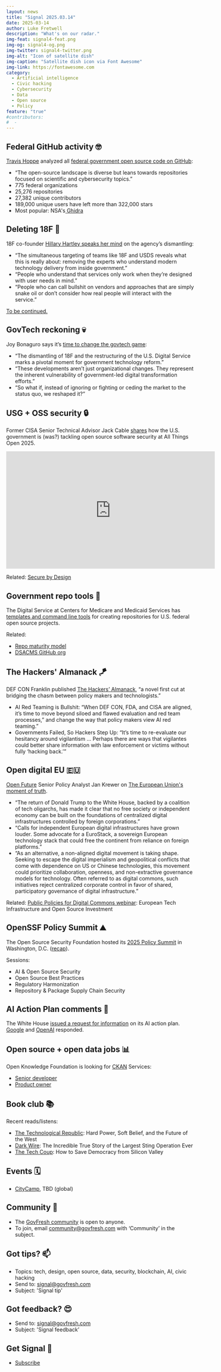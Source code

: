 ```yaml
---
layout: news
title: "Signal 2025.03.14"
date: 2025-03-14
author: Luke Fretwell
description: "What's on our radar."
img-feat: signal4-feat.png
img-og: signal4-og.png
img-twitter: signal4-twitter.png
img-alt: "Icon of satellite dish"
img-caption: "Satellite dish icon via Font Awesome"
img-link: https://fontawesome.com
category:
  - Artificial intelligence
  - Civic hacking
  - Cybersecurity
  - Data
  - Open source
  - Policy
feature: "true"
#contributors:
#  - 
---
```




## Federal GitHub activity 🤓

[Travis Hoppe](https://thoppe.github.io/) analyzed all [federal government open source code on GitHub](https://github.com/thoppe/Federal-Github-Landscape-Analysis):



* “The open-source landscape is diverse but leans towards repositories focused on scientific and cybersecurity topics.”
* 775 federal organizations
* 25,276 repositories
* 27,382 unique contributors
* 189,000 unique users have left more than 322,000 stars
* Most popular: NSA's[ Ghidra](https://github.com/NationalSecurityAgency/ghidra)


## Deleting 18F 🥄

18F co-founder [Hillary Hartley speaks her mind](https://hillary.medium.com/deleting-18f-59fa6294628b) on the agency’s dismantling:



* “The simultaneous targeting of teams like 18F and USDS reveals what this is really about: removing the experts who understand modern technology delivery from inside government.”
* “People who understand that services only work when they’re designed with user needs in mind.”
* “People who can call bullshit on vendors and approaches that are simply snake oil or don’t consider how real people will interact with the service.”

[To be continued.](https://18f.org/)


## GovTech reckoning 💀

Joy Bonaguro says it’s [time to change the govtech game](https://medium.com/@joybonaguro/govtech-reckoning-time-to-change-the-game-08b3de5e8e31):



* “The dismantling of 18F and the restructuring of the U.S. Digital Service marks a pivotal moment for government technology reform.”
* “These developments aren’t just organizational changes. They represent the inherent vulnerability of government-led digital transformation efforts.”
* “So what if, instead of ignoring or fighting or ceding the market to the status quo, we reshaped it?”


## USG + OSS security 🔒

Former CISA Senior Technical Advisor Jack Cable [shares](https://www.youtube.com/watch?v=Furf5A8Jpbg&list=PL6kQg8bP1Ji6l7PQqErE4vBNTDbHBEbD5&index=4) how the U.S. government is (was?) tackling open source software security at All Things Open 2025.

<iframe width="560" height="315" src="https://www.youtube.com/embed/Furf5A8Jpbg?si=UK29SBQE-oIIu22v" title="YouTube video player" frameborder="0" allow="accelerometer; autoplay; clipboard-write; encrypted-media; gyroscope; picture-in-picture; web-share" referrerpolicy="strict-origin-when-cross-origin" allowfullscreen></iframe>

Related: [Secure by Design](https://www.cisa.gov/securebydesign)


## Government repo tools 🧰

The Digital Service at Centers for Medicare and Medicaid Services has [templates and command line tools](https://github.com/dsacms/repo-scaffolder) for creating repositories for U.S. federal open source projects.

Related:



* [Repo maturity model](https://github.com/DSACMS/repo-scaffolder/blob/main/maturity-model-tiers.pdf)
* [DSACMS GitHub org](DSACMS)


## The Hackers' Almanack 🪁

DEF CON Franklin published [The Hackers’ Almanack](https://harris.uchicago.edu/sites/default/files/the_def_con_32_hackers_almanack.pdf), “a novel first cut at bridging the chasm between policy makers and technologists.”



* AI Red Teaming is Bullshit: “When DEF CON, FDA, and CISA are aligned, it’s time to move beyond siloed and flawed evaluation and red team processes,” and change the way that policy makers view AI red teaming.”
* Governments Failed, So Hackers Step Up: “It’s time to re-evaluate our hesitancy around vigilantism … Perhaps there are ways that vigilantes could better share information with law enforcement or victims without fully ‘hacking back.’”


## Open digital EU 🇪🇺

[Open Future](https://openfuture.eu/blog/looking-for-an-exit-europes-way-to-public-digital-infrastructures/) Senior Policy Analyst Jan Krewer on [The European Union's moment of truth](https://openfuture.eu/blog/looking-for-an-exit-europes-way-to-public-digital-infrastructures/).



* “The return of Donald Trump to the White House, backed by a coalition of tech oligarchs, has made it clear that no free society or independent economy can be built on the foundations of centralized digital infrastructures controlled by foreign corporations.”
* “Calls for independent European digital infrastructures have grown louder. Some advocate for a EuroStack, a sovereign European technology stack that could free the continent from reliance on foreign platforms.”
* “As an alternative, a non-aligned digital movement is taking shape. Seeking to escape the digital imperialism and geopolitical conflicts that come with dependence on US or Chinese technologies, this movement could prioritize collaboration, openness, and non-extractive governance models for technology. Often referred to as digital commons, such initiatives reject centralized corporate control in favor of shared, participatory governance of digital infrastructure.”

Related: [Public Policies for Digital Commons webinar](https://openfuture.eu/event/public-policies-for-digital-commons-webinar-european-tech-infrastructure-and-open-source-investment/): European Tech Infrastructure and Open Source Investment


## OpenSSF Policy Summit ⛰️

The Open Source Security Foundation hosted its [2025 Policy Summit](https://openssf.org/blog/2025/03/14/openssf-policy-summit-dc-2025-recap/) in Washington, D.C. ([recap](https://openssf.org/blog/2025/03/14/openssf-policy-summit-dc-2025-recap/)).

Sessions:



* AI & Open Source Security
* Open Source Best Practices
* Regulatory Harmonization
* Repository & Package Supply Chain Security


## AI Action Plan comments 🤖

The White House [issued a request for information](https://www.whitehouse.gov/briefings-statements/2025/02/public-comment-invited-on-artificial-intelligence-action-plan/) on its AI action plan. [Google](https://blog.google/outreach-initiatives/public-policy/google-us-ai-action-plan-comments/) and [OpenAI](https://openai.com/global-affairs/openai-proposals-for-the-us-ai-action-plan/) responded.


## Open source + open data jobs 📊

Open Knowledge Foundation is looking for [CKAN](https://ckan.org/) Services:



* [Senior developer](https://okfn.org/en/jobs/senior-dev-ckan-services/)
* [Product owner](https://okfn.org/en/jobs/product-owner-ckan-services/)


## Book club 📚

Recent reads/listens:



* [The Technological Republic](https://www.penguinrandomhouse.com/books/760945/the-technological-republic-by-alexander-c-karp-and-nicholas-w-zamiska/): Hard Power, Soft Belief, and the Future of the West
* [Dark Wire](https://www.whats-on-netflix.com/news/dark-wire-jason-bateman-netflix-thriller-everything-we-know-so-far/): The Incredible True Story of the Largest Sting Operation Ever
* [The Tech Coup](https://govfresh.com/books/the-tech-coup): How to Save Democracy from Silicon Valley


## Events 🗓️



* [CityCamp](https://citycamp.com), TBD (global)


## Community 🫶



* The [GovFresh community](https://govfresh.com/community) is open to anyone.
* To join, email [community@govfresh.com](mailto:community@govfresh.com) with ‘Community’ in the subject.


## Got tips? 📫



* Topics: tech, design, open source, data, security, blockchain, AI, civic hacking
* Send to: [signal@govfresh.com](mailto:signal@govfresh.com) 
* Subject: 'Signal tip'


## Got feedback? 😍



* Send to: [signal@govfresh.com](mailto:signal@govfresh.com) 
* Subject: 'Signal feedback’

## Get Signal 📨

* [Subscribe](https://govfresh.com/subscribe)
